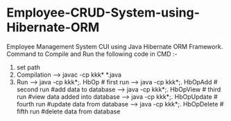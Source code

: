 # Employee-CRUD-System-using-Hibernate-ORM
Employee Management System CUI using Java Hibernate ORM Framework.
Command to Compile and Run the following code in CMD :-
1. set path 
2. Compilation -->  javac -cp kkk\* *.java
3. Run --> java -cp kkk\*;. HbOp                      # first run
       --> java -cp kkk\*;. HbOpAdd                   # second run  #add data to database
       --> java -cp kkk\*;. HbOpView                  # third run   #view data added into database
       --> java -cp kkk\*;. HbOpUpdate                # fourth run  #update data from database
       --> java -cp kkk\*;. HbOpDelete                # fifth run   #delete data from database
